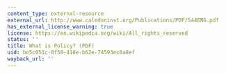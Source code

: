 ```yaml
---
content_type: external-resource
external_url: http://www.caledoninst.org/Publications/PDF/544ENG.pdf
has_external_license_warning: true
license: https://en.wikipedia.org/wiki/All_rights_reserved
status: ''
title: What is Policy? (PDF)
uid: be5c051c-0f58-418e-b62e-74593ec8a8ef
wayback_url: ''
---
```

